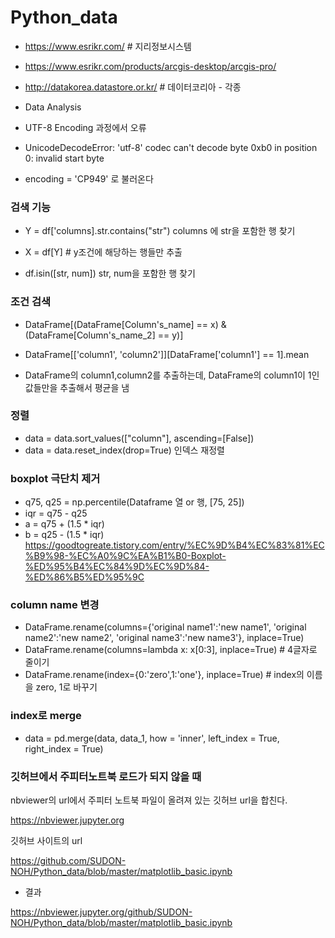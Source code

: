 # Python_data
- https://www.esrikr.com/  # 지리정보시스템
- https://www.esrikr.com/products/arcgis-desktop/arcgis-pro/
- http://datakorea.datastore.or.kr/ # 데이터코리아 - 각종 
- Data Analysis

- UTF-8 Encoding 과정에서 오류
- UnicodeDecodeError: 'utf-8' codec can't decode byte 0xb0 in position 0: invalid start byte

- encoding = 'CP949' 로 불러온다


### 검색 기능
- Y = df['columns].str.contains("str") columns 에 str을 포함한 행 찾기
- X = df[Y]           # y조건에 해당하는 행들만 추출

- df.isin([str, num]) str, num을 포함한 행 찾기


### 조건 검색

- DataFrame[(DataFrame[Column's_name] == x) & (DataFrame[Column's_name_2] == y)]

- DataFrame[['column1', 'column2']][DataFrame['column1'] == 1].mean
- DataFrame의 column1,column2를 추출하는데, DataFrame의 column1이 1인 값들만을 추출해서 평균을 냄



### 정렬
- data = data.sort_values(["column"], ascending=[False])
- data = data.reset_index(drop=True) 인덱스 재정렬



### boxplot 극단치 제거

- q75, q25 = np.percentile(Dataframe 열 or 행, [75, 25])
- iqr = q75 - q25
- a = q75 + (1.5 * iqr)
- b = q25 - (1.5 * iqr)  
https://goodtogreate.tistory.com/entry/%EC%9D%B4%EC%83%81%EC%B9%98-%EC%A0%9C%EA%B1%B0-Boxplot-%ED%95%B4%EC%84%9D%EC%9D%84-%ED%86%B5%ED%95%9C

### column name 변경
- DataFrame.rename(columns={'original name1':'new name1', 'original name2':'new name2', 'original name3':'new name3'}, inplace=True)
- DataFrame.rename(columns=lambda x: x[0:3], inplace=True) # 4글자로 줄이기
- DataFrame.rename(index={0:'zero',1:'one'}, inplace=True) # index의 이름을 zero, 1로 바꾸기


### index로 merge
- data = pd.merge(data, data_1, how = 'inner', left_index = True, right_index = True)


### 깃허브에서 주피터노트북 로드가 되지 않을 때
nbviewer의 url에서 주피터 노트북 파일이 올려져 있는 깃허브 url을 합친다.

https://nbviewer.jupyter.org

깃허브 사이트의 url

https://github.com/SUDON-NOH/Python_data/blob/master/matplotlib_basic.ipynb

- 결과

https://nbviewer.jupyter.org/github/SUDON-NOH/Python_data/blob/master/matplotlib_basic.ipynb

